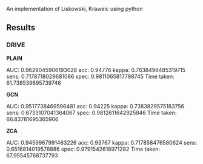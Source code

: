 An implementation of Liskowski, Kraweic using python

## Results

### DRIVE

**PLAIN**

AUC:     0.9629045906193028
acc:     0.94776
kappa:   0.7638496485319715
sens:    0.7178718029681086
spec:    0.9811065817798745
Time taken:  61.738539695739746

**GCN**

AUC:     0.9517738469596481
acc:     0.94225
kappa:   0.7383829575183756
sens:    0.6733107041364067
spec:    0.9812611642925846
Time taken:  66.83781695365906

**ZCA**

AUC:     0.9459967991463226
acc:     0.93767
kappa:   0.717858476580624
sens:    0.6516814019576886
spec:    0.9791542618971282
Time taken:  67.95545768737793
